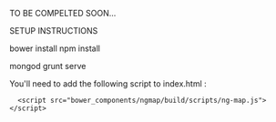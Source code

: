 TO BE COMPELTED SOON...

SETUP INSTRUCTIONS

bower install
npm install

mongod
grunt serve

You'll need to add the following script to index.html :

      <script src="bower_components/ngmap/build/scripts/ng-map.js"></script>      
